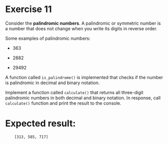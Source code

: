 # Exercise 11

Consider the **palindromic numbers**. A palindromic or symmetric number is a number that does not change when you write its digits in reverse order.

Some examples of palindromic numbers:

- 363

- 2882

- 29492

A function called `is_palindrome()` is implemented that checks if the number is palindromic in decimal and binary notation.

Implement a function called `calculate()` that returns all three-digit palindromic numbers in both decimal and binary notation. In response, call `calculate()` function and print the result to the console.


# Expected result:

```
    [313, 585, 717]
```